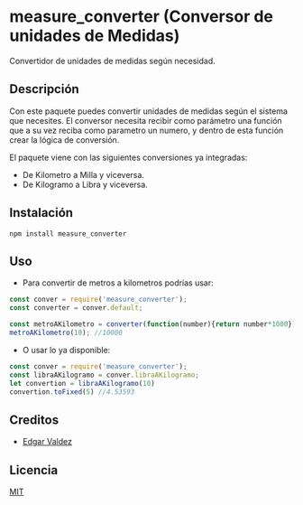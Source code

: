 # measure_converter (Conversor de unidades de Medidas)

Convertidor de unidades de medidas según necesidad.

## Descripción

Con este paquete puedes convertir unidades de medidas según el sistema que necesites. El conversor necesita recibir como parámetro una función que a su vez reciba como parametro un numero, y dentro de esta función crear la lógica de conversión.

El paquete viene con las siguientes conversiones ya integradas:
- De Kilometro a Milla y viceversa.
- De Kilogramo a Libra y viceversa.

## Instalación 

```
npm install measure_converter
```

## Uso

- Para convertir de metros a kilometros podrías usar:

```javascript
const conver = require('measure_converter');
const converter = conver.default;

const metroAKilometro = converter(function(number){return number*1000});
metroAKilometro(10); //10000
```

- O usar lo ya disponible:

```javascript
const conver = require('measure_converter');
const libraAKilogramo = conver.libraAKilogramo;
let convertion = libraAKilogramo(10)
convertion.toFixed(5) //4.53593
```

## Creditos

- [Edgar Valdez](https://twitter.com/edvaldez99)

## Licencia

[MIT](https://opensource.org/licenses/MIT)